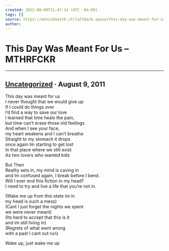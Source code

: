 ```yaml
---
created: 2022-08-08T11:47:14 (UTC -04:00)
tags: []
source: https://whoisdsmith.ctrlaltback.space/this-day-was-meant-for-us/
author: 
---
```


# This Day Was Meant For Us – MTHRFCKR

---
## [Uncategorized](https://whoisdsmith.ctrlaltback.space/category/uncategorized/) · August 9, 2011

This day was meant for us  
I never thought that we would give up  
If I could do things over  
I’d find a way to save our love  
I learned that time heals the pain,  
but time can’t erase those old feelings  
And when I see your face,  
my heart weakens and I can’t breathe  
Straight to my stomach it drops  
once again Im starting to get lost  
In that place where we still exist  
As two lovers who wanted kids

But Then  
Reality sets in, my mind is caving in  
and Im confused again, I break before I bend.  
Will I ever end this fiction in my head?  
I need to try and live a life that you’re not in.

(Wake me up from this state im in  
my head is such a mess)  
(Cant I just forget the nights we spent  
we were never meant)  
(Its hard to accept that this is it  
and im still living in)  
(Regrets of what went wrong  
with a past I cant out run)

Wake up, just wake me up

